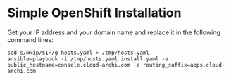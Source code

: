 # Simple OpenShift Installation

Get your IP address and your domain name and replace it in the following command lines:
```
sed s/@@ip/$IP/g hosts.yaml > /tmp/hosts.yaml
ansible-playbook -i /tmp/hosts.yaml install.yaml -e public_hostname=console.cloud-archi.com -e routing_suffix=apps.cloud-archi.com
```

